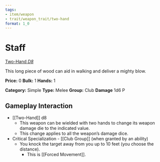 ```yaml
---
tags:
- item/weapon
- trait/weapon_trait/two-hand
format: 1_0
---
```

# Staff

[Two-Hand _D8_](Two-Hand.md "Weapon Trait")

This long piece of wood can aid in walking and deliver a mighty blow.

**Price:** 0
**Bulk:** 1
**Hands:** 1

**Category:** Simple
**Type:** Melee
**Group:** Club
**Damage** 1d6 P

## Gameplay Interaction

- [[Two-Hand]] d8
	-  This weapon can be wielded with two hands to change its weapon damage die to the indicated value.
	- This change applies to all the weapon’s damage dice.
- Critical Specialization - [[Club Group]] (when granted by an ability)
	- You knock the target away from you up to 10 feet (you choose the distance). 
		- This is [[Forced Movement]].